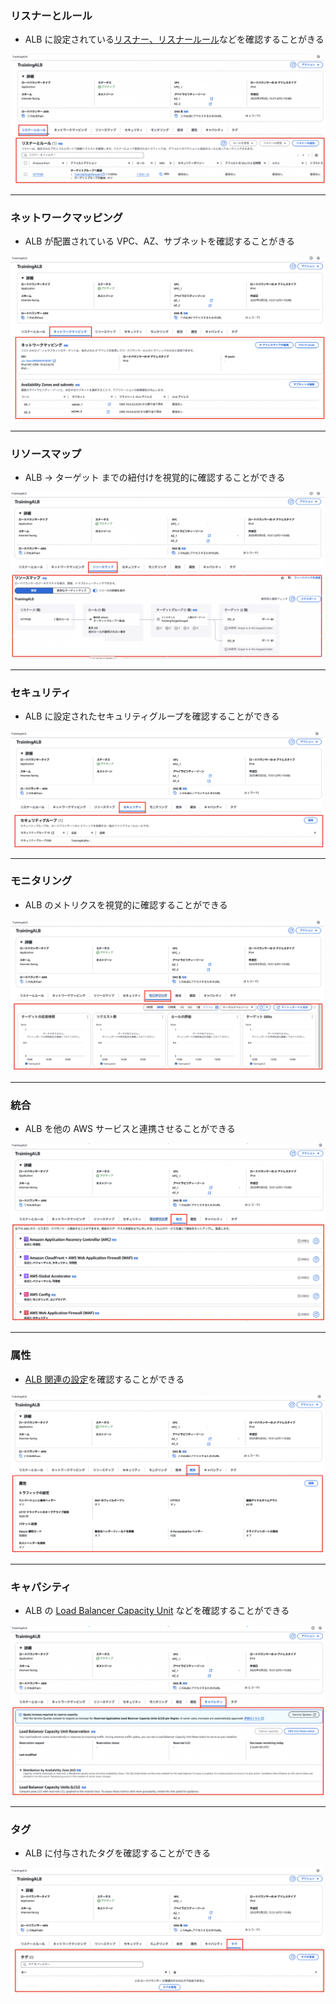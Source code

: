 ### リスナーとルール

- ALB に設定されている[リスナー、リスナールール](./AWS_ELB.md#リスナーリスナールールアクション)などを確認することがきる

<img src="./img/ALB_Check_1.png" />

---

### ネットワークマッピング

- ALB が配置されている VPC、AZ、サブネットを確認することがきる

<img src="./img/ALB_Check_2.png" />

---

### リソースマップ

- ALB → ターゲット までの紐付けを視覚的に確認することができる

<img src="./img/ALB_Check_3.png" />

---

### セキュリティ

- ALB に設定されたセキュリティグループを確認することができる

<img src="./img/ALB_Check_4.png" />

---

### モニタリング

- ALB のメトリクスを視覚的に確認することができる

<img src="./img/ALB_Check_5.png" />

---

### 統合

- ALB を他の AWS サービスと連携させることができる

<img src="./img/ALB_Check_6.png" />

---

### 属性

- [ALB 関連の設定](./ALB_Attributes.md)を確認することができる

<img src="./img/ALB_Check_7.png" />

---

### キャパシティ

- ALB の [Load Balancer Capacity Unit](./AWS_ELB.md#基本的なコスト) などを確認することができる

<img src="./img/ALB_Check_8.png" />

---

### タグ


- ALB に付与されたタグを確認することができる

<img src="./img/ALB_Check_9.png" />
